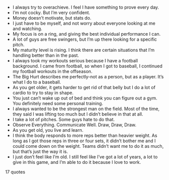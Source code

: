  - I always try to overachieve. I feel I have something to prove every day.
 - I’m not cocky. But I’m very confident.
 - Money doesn’t motivate, but stats do.
 - I just have to be myself, and not worry about everyone looking at me and watching.
 - My focus is on a ring, and giving the best individual performance I can.
 - A lot of guys are free swingers, but I’m up there looking for a specific pitch.
 - My maturity level is rising. I think there are certain situations that I’m handling better than in the past.
 - I always took my workouts serious because I have a football background. I came from football, so when I got to baseball, I continued my football workouts in the offseason.
 - The Big Hurt describes me perfectly-not as a person, but as a player. It’s what I do to a baseball.
 - As you get older, it gets harder to get rid of that belly but I do a lot of cardio to try to stay in shape.
 - You just can’t wake up out of bed and think you can figure out a gym. You definitely need some personal training.
 - I always wanted to be the strongest man on the field. Most of the time, they said I was lifting too much but I didn’t believe in that at all.
 - I take a lot of pitches. Some guys hate to do that.
 - Observe Everything. Communicate Well. Draw, Draw, Draw.
 - As you get old, you live and learn.
 - I think the body responds to more reps better than heavier weight. As long as I got those reps in three or four sets, it didn’t bother me and I could come down on the weight. Teams didn’t want me to do it as much, but that’s just the way it is.
 - I just don’t feel like I’m old. I still feel like I’ve got a lot of years, a lot to give in this game, and I’m able to do it because I love to work.

17 quotes